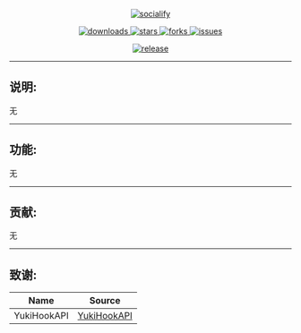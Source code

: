 <p align="center">
    <a href="https://github.com/HdShare/HookMiui13">
        <img src="https://socialify.git.ci/HdShare/HookMiui13/image?description=1&font=Rokkitt&language=1&name=1&owner=1&theme=Auto" alt="socialify"/>
    </a>
</p>

<p align="center">
    <a href="https://github.com/HdShare/HookMiui13/releases">
        <img src="https://img.shields.io/github/downloads/HdShare/HookMiui13/total?style=flat-square&label=GithubRepo&labelColor=1b1f23&color=eeeeee" alt="downloads">
    </a>
    <a href="https://github.com/HdShare/HookMiui13/stargazers">
        <img src="https://img.shields.io/github/stars/HdShare/HookMiui13?style=flat-square&label=Stars&labelColor=1b1f23&color=dfb317" alt="stars">
    </a>
    <a href="https://github.com/HdShare/HookMiui13/network/members">
        <img src="https://img.shields.io/github/forks/HdShare/HookMiui13?style=flat-square&label=Forks&labelColor=1b1f23&color=97ca00" alt="forks">
    </a>
    <a href="https://github.com/HdShare/HookMiui13/issues">
        <img src="https://img.shields.io/github/issues/HdShare/HookMiui13?style=flat-square&label=Issues&labelColor=1b1f23&color=007ec6" alt="issues">
    </a>
</p>

<p align="center">
    <a href="https://github.com/HdShare/HookMiui13/releases/latest">
        <img src="https://img.shields.io/github/v/release/HdShare/HookMiui13?style=flat-square&label=Release&labelColor=8b00c5&color=c8c8c8" alt="release">
    </a>
</p>

---

## 说明:

无

---

## 功能:

无

---

## 贡献:

无

---

## 致谢:

| Name        | Source                                                    |
|-------------|-----------------------------------------------------------|
| YukiHookAPI | [YukiHookAPI](https://github.com/HighCapable/YukiHookAPI) |

